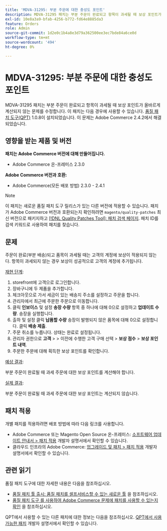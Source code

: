 ```yaml
---
title: 'MDVA-31295: 부분 주문에 대한 충성도 포인트'
description: MDVA-31295 패치는 부분 주문이 완료되고 항목이 과세될 때 보상 포인트가 올바르게 계산되지 않는 문제를 수정합니다. 이 패치는 [Quality Patches Tool (QPT)](/help/announcements/adobe-commerce-announcements/magento-quality-patches-released-new-tool-to-self-serve-quality-patches.md) 1.0.8이 설치된 경우 사용할 수 있습니다. 이 문제는 Adobe Commerce 2.4.2에서 해결되었습니다.
exl-id: 10e8a3a9-bfab-4256-b772-fd64e8885da3
feature: Orders
role: Admin
source-git-commit: 1d2e0c1b4a8e3d79a362500ee3ec7bde84a6ce0d
workflow-type: tm+mt
source-wordcount: '494'
ht-degree: 0%

---
```


# MDVA-31295: 부분 주문에 대한 충성도 포인트

MDVA-31295 패치는 부분 주문이 완료되고 항목이 과세될 때 보상 포인트가 올바르게 계산되지 않는 문제를 수정합니다. 이 패치는 다음 경우에 사용할 수 있습니다. [품질 패치 도구(QPT)](/help/announcements/adobe-commerce-announcements/magento-quality-patches-released-new-tool-to-self-serve-quality-patches.md) 1.0.8이 설치되었습니다. 이 문제는 Adobe Commerce 2.4.2에서 해결되었습니다.

## 영향을 받는 제품 및 버전

**패치는 Adobe Commerce 버전에 대해 만들어집니다.**

* Adobe Commerce 온-프레미스 2.3.0

**Adobe Commerce 버전과 호환:**

* Adobe Commerce(모든 배포 방법) 2.3.0 - 2.4.1

>[!NOTE]
>
>이 패치는 새로운 품질 패치 도구 릴리스가 있는 다른 버전에 적용할 수 있습니다. 패치가 Adobe Commerce 버전과 호환되는지 확인하려면 `magento/quality-patches` 최신 버전으로 패키지하고 [[!DNL Quality Patches Tool]: 패치 검색 페이지](https://devdocs.magento.com/quality-patches/tool.html#patch-grid). 패치 ID를 검색 키워드로 사용하여 패치를 찾습니다.

## 문제

주문이 완료(부분 배송)되고 품목이 과세될 때는 고객의 계정에 보상이 적용되지 않는다. 항목이 과세되지 않는 경우 보상이 성공적으로 고객의 계정에 추가됩니다.

<u>재현 단계</u>:

1. storefront에 고객으로 로그인합니다.
1. 장바구니에 두 제품을 추가합니다.
1. 체크아웃으로 가서 세금이 있는 배송지 주소를 설정하고 주문을 합니다.
1. 관리자에서 최근에 주문한 주문으로 이동합니다.
1. 클릭 **인보이스** 및 설정 **송장 수량** 항목 중 하나에 대해 0으로 설정하고 **업데이트 수량**. 송장을 실행합니다.
1. 출하 및 설정 클릭 **납품할 수량** 송장이 발행되지 않은 품목에 대해 0으로 설정합니다. 클릭 **배송 제출**.
1. 주문 취소를 누릅니다. 상태는 완료로 설정됩니다.
1. 관리자 권한으로 **고객** > > 이전에 수행한 고객 구매 선택 > **보상 점수** > **보상 포인트 내역**.
1. 주문한 주문에 대해 획득한 보상 포인트를 확인합니다.

<u>예상 결과</u>:

부분 주문이 완료될 때 과세 주문에 대한 보상 포인트를 계산해야 합니다.

<u>실제 결과</u>:

부분 주문이 완료될 때 과세 주문에 대한 보상 포인트는 계산되지 않습니다.

## 패치 적용

개별 패치를 적용하려면 배포 방법에 따라 다음 링크를 사용합니다.

* Adobe Commerce 또는 Magento Open Source 온-프레미스: [소프트웨어 업데이트 안내서 > 패치 적용](https://devdocs.magento.com/guides/v2.4/comp-mgr/patching/mqp.html) 개발자 설명서에서 확인할 수 있습니다.
* 클라우드 인프라의 Adobe Commerce: [업그레이드 및 패치 > 패치 적용](https://devdocs.magento.com/cloud/project/project-patch.html) 개발자 설명서에서 확인할 수 있습니다.

## 관련 읽기

품질 패치 도구에 대한 자세한 내용은 다음을 참조하십시오.

* [품질 패치 툴 출시: 품질 패치를 셀프서비스할 수 있는 새로운 툴](/help/announcements/adobe-commerce-announcements/magento-quality-patches-released-new-tool-to-self-serve-quality-patches.md) 을 참조하십시오.
* [품질 패치 도구 를 사용하여 Adobe Commerce 문제에 패치를 사용할 수 있는지 확인](/help/support-tools/patches-available-in-qpt-tool/check-patch-for-magento-issue-with-magento-quality-patches.md) 을 참조하십시오.

QPT에서 사용할 수 있는 다른 패치에 대한 정보는 다음을 참조하십시오. [QPT에서 사용 가능한 패치](https://devdocs.magento.com/quality-patches/tool.html#patch-grid) 개발자 설명서에서 확인할 수 있습니다.
